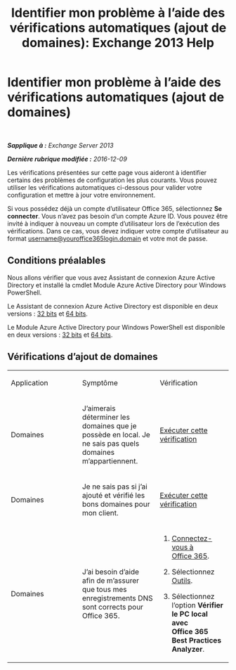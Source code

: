 ﻿---
title: 'Identifier mon problème à l’aide des vérifications automatiques (ajout de domaines): Exchange 2013 Help'
TOCTitle: Identifier mon problème à l’aide des vérifications automatiques (ajout de domaines)
ms:assetid: ea90a24b-7c9c-48d5-9475-0eb7777452f3
ms:mtpsurl: https://technet.microsoft.com/fr-fr/library/Dn793981(v=EXCHG.150)
ms:contentKeyID: 62632403
ms.date: 05/23/2018
mtps_version: v=EXCHG.150
ms.translationtype: MT
---

# Identifier mon problème à l’aide des vérifications automatiques (ajout de domaines)

 

_**Sapplique à :** Exchange Server 2013_

_**Dernière rubrique modifiée :** 2016-12-09_

Les vérifications présentées sur cette page vous aideront à identifier certains des problèmes de configuration les plus courants. Vous pouvez utiliser les vérifications automatiques ci-dessous pour valider votre configuration et mettre à jour votre environnement.

Si vous possédez déjà un compte d’utilisateur Office 365, sélectionnez **Se connecter**. Vous n’avez pas besoin d’un compte Azure ID. Vous pouvez être invité à indiquer à nouveau un compte d’utilisateur lors de l’exécution des vérifications. Dans ce cas, vous devez indiquer votre compte d’utilisateur au format username@youroffice365login.domain et votre mot de passe.

## Conditions préalables

Nous allons vérifier que vous avez Assistant de connexion Azure Active Directory et installé la cmdlet Module Azure Active Directory pour Windows PowerShell.

Le Assistant de connexion Azure Active Directory est disponible en deux versions : [32 bits](https://go.microsoft.com/fwlink/?linkid=286261) et [64 bits](https://go.microsoft.com/fwlink/?linkid=286262).

Le Module Azure Active Directory pour Windows PowerShell est disponible en deux versions : [32 bits](https://go.microsoft.com/fwlink/?linkid=286258) et [64 bits](https://go.microsoft.com/fwlink/?linkid=286259).

## Vérifications d’ajout de domaines


<table>
<colgroup>
<col style="width: 33%" />
<col style="width: 33%" />
<col style="width: 33%" />
</colgroup>
<tbody>
<tr class="odd">
<td><p>Application</p></td>
<td><p>Symptôme</p></td>
<td><p>Vérification</p></td>
</tr>
<tr class="even">
<td><p>Domaines</p></td>
<td><p>J’aimerais déterminer les domaines que je possède en local. Je ne sais pas quels domaines m’appartiennent.</p></td>
<td><p><a href="https://go.microsoft.com/?linkid=9834925">Exécuter cette vérification</a></p></td>
</tr>
<tr class="odd">
<td><p>Domaines</p></td>
<td><p>Je ne sais pas si j’ai ajouté et vérifié les bons domaines pour mon client.</p></td>
<td><p><a href="https://go.microsoft.com/?linkid=9834905">Exécuter cette vérification</a></p></td>
</tr>
<tr class="even">
<td><p>Domaines</p></td>
<td><p>J’ai besoin d’aide afin de m’assurer que tous mes enregistrements DNS sont corrects pour Office 365.</p></td>
<td><ol>
<li><p><a href="https://portal.microsoftonline.com/">Connectez-vous à Office 365</a>.</p></li>
<li><p>Sélectionnez <a href="https://portal.microsoftonline.com/tools">Outils</a>.</p></li>
<li><p>Sélectionnez l’option <strong>Vérifier le PC local avec Office 365 Best Practices Analyzer</strong>.</p></li>
</ol></td>
</tr>
</tbody>
</table>

